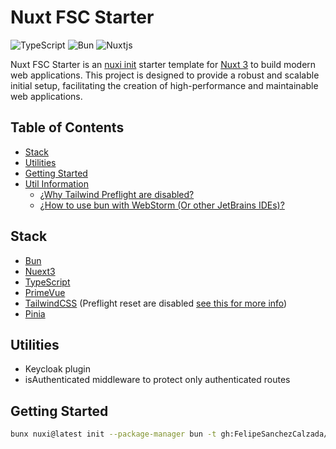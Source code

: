 # Nuxt FSC Starter

![TypeScript](https://img.shields.io/badge/typescript-%23007ACC.svg?style=for-the-badge&logo=typescript&logoColor=white)
![Bun](https://img.shields.io/badge/Bun-%23000000.svg?style=for-the-badge&logo=bun&logoColor=white)
![Nuxtjs](https://img.shields.io/badge/Nuxt-002E3B?style=for-the-badge&logo=nuxtdotjs&logoColor=#00DC82)

Nuxt FSC Starter is an [nuxi init](https://nuxt.com/docs/api/commands/init) starter template for [Nuxt 3](https://nuxt.com/) to build modern 
web applications. This project is designed to provide a robust and scalable initial setup, facilitating the creation of high-performance and maintainable web applications.


## Table of Contents
- [Stack](#stack)
- [Utilities](#utilities)
- [Getting Started](#getting-started)
- [Util Information](#util-information)
    - [¿Why Tailwind Preflight are disabled?](#why-tailwind-preflight-are-disabled)
    - [¿How to use bun with WebStorm (Or other JetBrains IDEs)?](#how-to-use-bun-with-webstorm-or-other-jetbrains-ides)

## Stack
- [Bun](https://bun.sh/)
- [Nuext3](https://nuxt.com/)
- [TypeScript](https://www.typescriptlang.org/)
- [PrimeVue](https://primevue.org/)
- [TailwindCSS](https://tailwindcss.com/) (Preflight reset are disabled [see this for more info](https://tailwindcss.com/docs/preflight))
- [Pinia](https://pinia.vuejs.org/ssr/nuxt.html)

## Utilities
- Keycloak plugin
- isAuthenticated middleware to protect only authenticated routes

## Getting Started

```bash
bunx nuxi@latest init --package-manager bun -t gh:FelipeSanchezCalzada/nuxt-fsc-starter-template <project-name>
